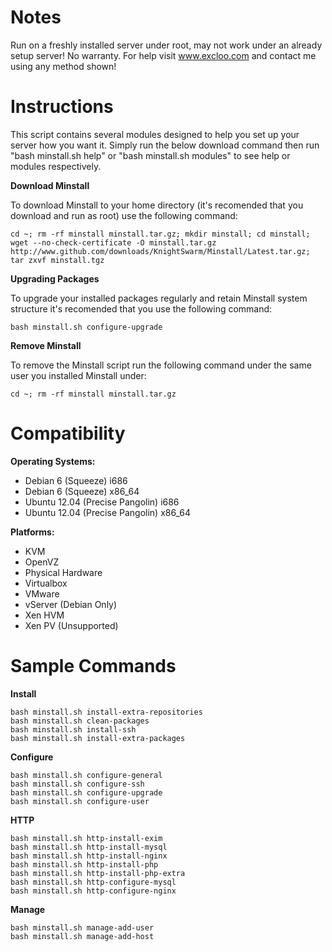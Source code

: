 Notes
=====

Run on a freshly installed server under root, may not work under an already setup server!
No warranty. For help visit www.excloo.com and contact me using any method shown!

Instructions
============

This script contains several modules designed to help you set up your server how you want it. Simply run the below download command then run "bash minstall.sh help" or "bash minstall.sh modules" to see help or modules respectively.

**Download Minstall**

To download Minstall to your home directory (it's recomended that you download and run as root) use the following command:

`cd ~; rm -rf minstall minstall.tar.gz; mkdir minstall; cd minstall; wget --no-check-certificate -O minstall.tar.gz http://www.github.com/downloads/KnightSwarm/Minstall/Latest.tar.gz; tar zxvf minstall.tgz`

**Upgrading Packages**

To upgrade your installed packages regularly and retain Minstall system structure it's recomended that you use the following command:

`bash minstall.sh configure-upgrade`

**Remove Minstall**

To remove the Minstall script run the following command under the same user you installed Minstall under:

`cd ~; rm -rf minstall minstall.tar.gz`

Compatibility
=============

**Operating Systems:**

 + Debian 6 (Squeeze) i686
 + Debian 6 (Squeeze) x86_64
 + Ubuntu 12.04 (Precise Pangolin) i686
 + Ubuntu 12.04 (Precise Pangolin) x86_64

**Platforms:**

 + KVM
 + OpenVZ
 + Physical Hardware
 + Virtualbox
 + VMware
 + vServer (Debian Only)
 + Xen HVM
 + Xen PV (Unsupported)

Sample Commands
===============

**Install**

	bash minstall.sh install-extra-repositories
	bash minstall.sh clean-packages
	bash minstall.sh install-ssh
	bash minstall.sh install-extra-packages

**Configure**

	bash minstall.sh configure-general
	bash minstall.sh configure-ssh
	bash minstall.sh configure-upgrade
	bash minstall.sh configure-user

**HTTP**

	bash minstall.sh http-install-exim
	bash minstall.sh http-install-mysql
	bash minstall.sh http-install-nginx
	bash minstall.sh http-install-php
	bash minstall.sh http-install-php-extra
	bash minstall.sh http-configure-mysql
	bash minstall.sh http-configure-nginx

**Manage**

	bash minstall.sh manage-add-user
	bash minstall.sh manage-add-host
